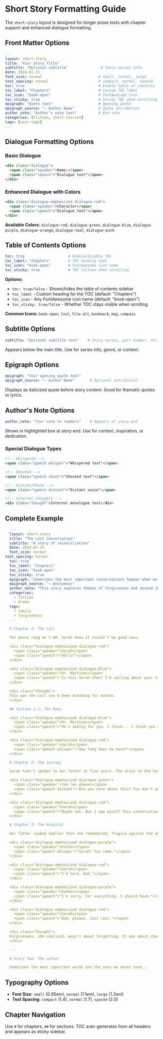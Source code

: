 # Short Story Formatting Guide

The `short-story` layout is designed for longer prose texts with chapter support and enhanced dialogue formatting.

## Front Matter Options

```yaml
---
layout: short-story
title: "Your Story Title"
subtitle: "Optional subtitle"               # Story series info
date: 2024-01-15
font_size: normal                          # small, normal, large
text_spacing: normal                       # compact, normal, spaced
toc: true                                  # Enable table of contents
toc_label: "Chapters"                      # Custom TOC label
toc_icon: "book-open"                      # FontAwesome icon
toc_sticky: true                           # Sticky TOC when scrolling
epigraph: "Quote text"                     # Opening quote
epigraph_source: "— Author Name"           # Quote attribution
author_note: "Author's note text"          # End note
categories: [fiction, short-stories]
tags: [your-tags]
---
```

## Dialogue Formatting Options

### Basic Dialogue
```html
<div class="dialogue">
  <span class="speaker">Name:</span>
  <span class="speech">"Dialogue text"</span>
</div>
```

### Enhanced Dialogue with Colors
```html
<div class="dialogue-emphasized dialogue-red">
  <span class="speaker">Character</span>
  <span class="speech">"Dialogue text"</span>
</div>
```

**Available Colors:** `dialogue-red`, `dialogue-green`, `dialogue-blue`, `dialogue-purple`, `dialogue-orange`, `dialogue-teal`, `dialogue-pink`

## Table of Contents Options

```yaml
toc: true                    # Enable/disable TOC
toc_label: "Chapters"        # TOC heading text
toc_icon: "book-open"        # FontAwesome icon name
toc_sticky: true             # TOC follows when scrolling
```

**Options:**
- `toc: true/false` - Shows/hides the table of contents sidebar
- `toc_label` - Custom heading for the TOC (default: "Chapters")
- `toc_icon` - Any FontAwesome icon name (default: "book-open")
- `toc_sticky: true/false` - Whether TOC stays visible when scrolling

**Common Icons:** `book-open`, `list`, `file-alt`, `bookmark`, `map`, `compass`

## Subtitle Options

```yaml
subtitle: "Optional subtitle text"    # Story series, part number, etc.
```

Appears below the main title. Use for series info, genre, or context.

## Epigraph Options

```yaml
epigraph: "Your opening quote text"
epigraph_source: "— Author Name"       # Optional attribution
```

Displays as italicized quote before story content. Good for thematic quotes or lyrics.

## Author's Note Options

```yaml
author_note: "Your note to readers"    # Appears at story end
```

Shows in highlighted box at story end. Use for context, inspiration, or dedication.

### Special Dialogue Types
```html
<!-- Whispered -->
<span class="speech whisper">"Whispered text"</span>

<!-- Shouted -->
<span class="speech shout">"Shouted text"</span>

<!-- Distant/Phone -->
<span class="speech distant">"Distant voice"</span>

<!-- Internal thoughts -->
<div class="thought">Internal monologue text</div>
```

## Complete Example

```yaml
  ---
  layout: short-story
  title: "The Last Conversation"
  subtitle: "A story of reconciliation"
  date: 2024-01-15
  font_size: normal
text_spacing: normal
  toc: true
  toc_label: "Chapters"
  toc_icon: "book-open"
  toc_sticky: true
  epigraph: "Sometimes the most important conversations happen when we think it's too late."
  epigraph_source: "— Anonymous"
  author_note: "This story explores themes of forgiveness and second chances."
  categories:
    - fiction
    - drama
  tags:
    - family
    - forgiveness
  ---

  # Chapter 1: The Call

  The phone rang at 3 AM. Sarah knew it couldn't be good news.

  <div class="dialogue-emphasized dialogue-red">
    <span class="speaker">Sarah</span>
    <span class="speech">"Hello?"</span>
  </div>

  <div class="dialogue-emphasized dialogue-blue">
    <span class="speaker">Dr. Martinez</span>
    <span class="speech">"Is this Sarah Chen? I'm calling about your father."</span>
  </div>

  <div class="thought">
  This was the call she'd been dreading for months.
  </div>

  ## Section 1.1: The News

  <div class="dialogue-emphasized dialogue-blue">
    <span class="speaker">Dr. Martinez</span>
    <span class="speech">"He's asking for you. I think... I think you should come soon."</span>
  </div>

  <div class="dialogue-emphasized dialogue-red">
    <span class="speaker">Sarah</span>
    <span class="speech whisper">"How long does he have?"</span>
  </div>

  # Chapter 2: The Journey

  Sarah hadn't spoken to her father in five years. The drive to the hospital felt endless.

  <div class="dialogue-emphasized dialogue-green">
    <span class="speaker">Tom (on phone)</span>
    <span class="speech distant">"Are you sure about this? You don't owe him anything."</span>
  </div>

  <div class="dialogue-emphasized dialogue-red">
    <span class="speaker">Sarah</span>
    <span class="speech">"Maybe not. But I owe myself this conversation."</span>
  </div>

  # Chapter 3: The Hospital

  Her father looked smaller than she remembered, fragile against the white hospital sheets.

  <div class="dialogue-emphasized dialogue-purple">
    <span class="speaker">Father</span>
    <span class="speech whisper">"Sarah? You came."</span>
  </div>

  <div class="dialogue-emphasized dialogue-red">
    <span class="speaker">Sarah</span>
    <span class="speech">"I'm here, Dad."</span>
  </div>

  <div class="dialogue-emphasized dialogue-purple">
    <span class="speaker">Father</span>
    <span class="speech">"I'm sorry. For everything. I should have—"</span>
  </div>

  <div class="dialogue-emphasized dialogue-red">
    <span class="speaker">Sarah</span>
    <span class="speech">"Dad, please. Just rest."</span>
  </div>

  <div class="thought">
  Forgiveness, she realized, wasn't about forgetting. It was about choosing to move forward.
  </div>

  ---

  # Story Two: The Letter

  Sometimes the most important words are the ones we never send...

```

## Typography Options

- **Font Size**: `small` (0.95em), `normal` (1.1em), `large` (1.2em)
- **Text Spacing**: `compact` (1.4), `normal` (1.7), `spaced` (2.0)

## Chapter Navigation

Use `#` for chapters, `##` for sections. TOC auto-generates from all headers and appears as sticky sidebar.